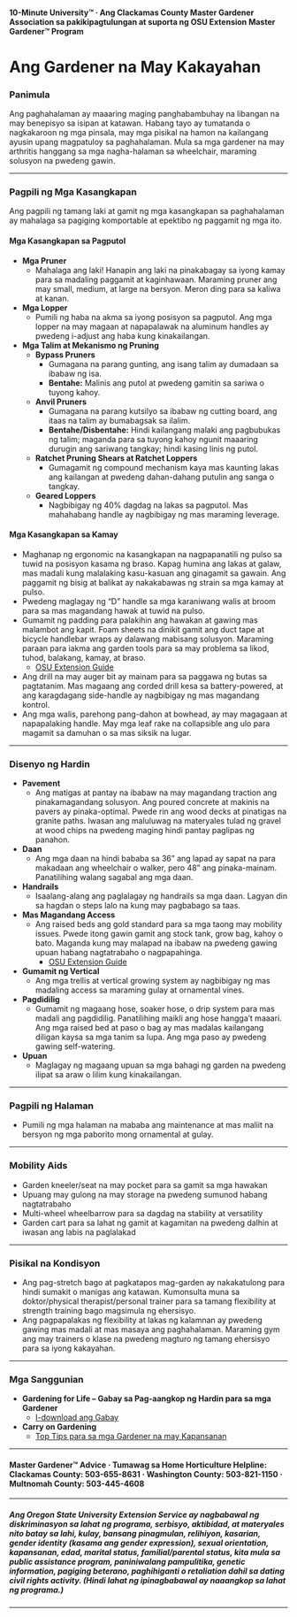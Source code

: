 #### 10-Minute University™ · Ang Clackamas County Master Gardener Association sa pakikipagtulungan at suporta ng OSU Extension Master Gardener™ Program

# Ang Gardener na May Kakayahan

### Panimula

Ang paghahalaman ay maaaring maging panghabambuhay na libangan na may benepisyo sa isipan at katawan. Habang tayo ay tumatanda o nagkakaroon ng mga pinsala, may mga pisikal na hamon na kailangang ayusin upang magpatuloy sa paghahalaman. Mula sa mga gardener na may arthritis hanggang sa mga nagha-halaman sa wheelchair, maraming solusyon na pwedeng gawin.

---

### Pagpili ng Mga Kasangkapan

Ang pagpili ng tamang laki at gamit ng mga kasangkapan sa paghahalaman ay mahalaga sa pagiging komportable at epektibo ng paggamit ng mga ito.

#### Mga Kasangkapan sa Pagputol

- **Mga Pruner**
  - Mahalaga ang laki! Hanapin ang laki na pinakabagay sa iyong kamay para sa madaling paggamit at kaginhawaan. Maraming pruner ang may small, medium, at large na bersyon. Meron ding para sa kaliwa at kanan.
- **Mga Lopper**
  - Pumili ng haba na akma sa iyong posisyon sa pagputol. Ang mga lopper na may magaan at napapalawak na aluminum handles ay pwedeng i-adjust ang haba kung kinakailangan.
- **Mga Talim at Mekanismo ng Pruning**
  - **Bypass Pruners**
    - Gumagana na parang gunting, ang isang talim ay dumadaan sa ibabaw ng isa.
    - **Bentahe:** Malinis ang putol at pwedeng gamitin sa sariwa o tuyong kahoy.
  - **Anvil Pruners**
    - Gumagana na parang kutsilyo sa ibabaw ng cutting board, ang itaas na talim ay bumabagsak sa ilalim.
    - **Bentahe/Disbentahe:** Hindi kailangang malaki ang pagbubukas ng talim; maganda para sa tuyong kahoy ngunit maaaring durugin ang sariwang tangkay; hindi kasing linis ng putol.
  - **Ratchet Pruning Shears at Ratchet Loppers**
    - Gumagamit ng compound mechanism kaya mas kaunting lakas ang kailangan at pwedeng dahan-dahang putulin ang sanga o tangkay.
  - **Geared Loppers**
    - Nagbibigay ng 40% dagdag na lakas sa pagputol. Mas mahahabang handle ay nagbibigay ng mas maraming leverage.

#### Mga Kasangkapan sa Kamay

- Maghanap ng ergonomic na kasangkapan na nagpapanatili ng pulso sa tuwid na posisyon kasama ng braso. Kapag humina ang lakas at galaw, mas madali kung malalaking kasu-kasuan ang ginagamit sa gawain. Ang paggamit ng bisig at balikat ay nakakabawas ng strain sa mga kamay at pulso.
- Pwedeng maglagay ng “D” handle sa mga karaniwang walis at broom para sa mas magandang hawak at tuwid na pulso.
- Gumamit ng padding para palakihin ang hawakan at gawing mas malambot ang kapit. Foam sheets na dinikit gamit ang duct tape at bicycle handlebar wraps ay dalawang mabisang solusyon. Maraming paraan para iakma ang garden tools para sa may problema sa likod, tuhod, balakang, kamay, at braso.  
  - [OSU Extension Guide](https://catalog.extension.oregonstate.edu/sites/catalog/files/project/pdf/em8504.pdf)
- Ang drill na may auger bit ay mainam para sa paggawa ng butas sa pagtatanim. Mas magaang ang corded drill kesa sa battery-powered, at ang karagdagang side-handle ay nagbibigay ng mas magandang kontrol.
- Ang mga walis, parehong pang-dahon at bowhead, ay may magagaan at napapalaking handle. May mga leaf rake na collapsible ang ulo para magamit sa damuhan o sa mas siksik na lugar.

---

### Disenyo ng Hardin

- **Pavement**
  - Ang matigas at pantay na ibabaw na may magandang traction ang pinakamagandang solusyon. Ang poured concrete at makinis na pavers ay pinaka-optimal. Pwede rin ang wood decks at pinatigas na granite paths. Iwasan ang maluluwag na materyales tulad ng gravel at wood chips na pwedeng maging hindi pantay paglipas ng panahon.
- **Daan**
  - Ang mga daan na hindi bababa sa 36” ang lapad ay sapat na para makadaan ang wheelchair o walker, pero 48” ang pinaka-mainam. Panatilihing walang sagabal ang mga daan.
- **Handrails**
  - Isaalang-alang ang paglalagay ng handrails sa mga daan. Lagyan din sa hagdan o steps lalo na kung may pagbabago sa taas.
- **Mas Magandang Access**
  - Ang raised beds ang gold standard para sa mga taong may mobility issues. Pwede itong gawin gamit ang stock tank, grow bag, kahoy o bato. Maganda kung may malapad na ibabaw na pwedeng gawing upuan habang nagtatrabaho o nagpapahinga.  
    - [OSU Extension Guide](https://catalog.extension.oregonstate.edu/fs270)
- **Gumamit ng Vertical**
  - Ang mga trellis at vertical growing system ay nagbibigay ng mas madaling access sa maraming gulay at ornamental vines.
- **Pagdidilig**
  - Gumamit ng magaang hose, soaker hose, o drip system para mas madali ang pagdidilig. Panatilihing maikli ang hose hangga’t maaari. Ang mga raised bed at paso o bag ay mas madalas kailangang diligan kaysa sa mga tanim sa lupa. Ang mga paso ay pwedeng gawing self-watering.
- **Upuan**
  - Maglagay ng magaang upuan sa mga bahagi ng garden na pwedeng ilipat sa araw o lilim kung kinakailangan.

---

### Pagpili ng Halaman

- Pumili ng mga halaman na mababa ang maintenance at mas maliit na bersyon ng mga paborito mong ornamental at gulay.

---

### Mobility Aids

- Garden kneeler/seat na may pocket para sa gamit sa mga hawakan
- Upuang may gulong na may storage na pwedeng sumunod habang nagtatrabaho
- Multi-wheel wheelbarrow para sa dagdag na stability at versatility
- Garden cart para sa lahat ng gamit at kagamitan na pwedeng dalhin at iwasan ang labis na paglalakad

---

### Pisikal na Kondisyon

- Ang pag-stretch bago at pagkatapos mag-garden ay nakakatulong para hindi sumakit o manigas ang katawan. Kumonsulta muna sa doktor/physical therapist/personal trainer para sa tamang flexibility at strength training bago magsimula ng ehersisyo.
- Ang pagpapalakas ng flexibility at lakas ng kalamnan ay pwedeng gawing mas madali at mas masaya ang paghahalaman. Maraming gym ang may trainers o klase na pwedeng magturo ng tamang ehersisyo para sa iyong kakayahan.

---

### Mga Sanggunian

- **Gardening for Life – Gabay sa Pag-aangkop ng Hardin para sa mga Gardener**  
  - [I-download ang Gabay](https://s3.wp.wsu.edu/uploads/sites/2079/2015/12/GFL-booklet-complete.pdf)
- **Carry on Gardening**  
  - [Top Tips para sa mga Gardener na may Kapansanan](https://www.carryongardening.org.uk/top-tips-for-disabled-gardeners.aspx)

---

#### Master Gardener™ Advice · Tumawag sa Home Horticulture Helpline: Clackamas County: 503-655-8631 · Washington County: 503-821-1150 · Multnomah County: 503-445-4608

---

##### Ang Oregon State University Extension Service ay nagbabawal ng diskriminasyon sa lahat ng programa, serbisyo, aktibidad, at materyales nito batay sa lahi, kulay, bansang pinagmulan, relihiyon, kasarian, gender identity (kasama ang gender expression), sexual orientation, kapansanan, edad, marital status, familial/parental status, kita mula sa public assistance program, paniniwalang pampulitika, genetic information, pagiging beterano, paghihiganti o retaliation dahil sa dating civil rights activity. (Hindi lahat ng ipinagbabawal ay naaangkop sa lahat ng programa.)
---